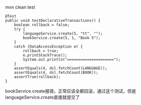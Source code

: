 mvn clean test

```
@Test
public void testDeclarativeTransactions() {
    boolean rollback = false;
    try {
    	languageService.create(5, "tt", "");
    	bookService.create(5, 1, "Book 5");
    }
    catch (DataAccessException e) {
        rollback = true;
        e.printStackTrace();
        System.out.println("=====================");
    }
    assertEquals(4, dsl.fetchCount(LANGUAGE));
    assertEquals(4, dsl.fetchCount(BOOK));
    assertTrue(rollback);
}
```

bookService.create报错，正常应该全都回滚，通过这个测试，但是languageService.create直接就提交了